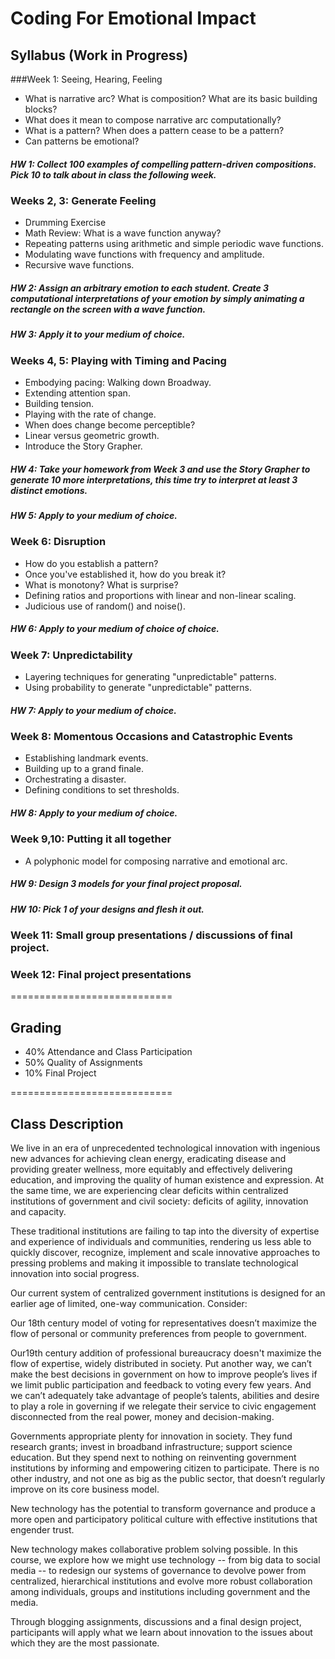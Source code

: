 Coding For Emotional Impact
===========================
## Syllabus (Work in Progress)
###Week 1: Seeing, Hearing, Feeling
- What is narrative arc? What is composition? What are its basic building blocks?
- What does it mean to compose narrative arc computationally?
- What is a pattern? When does a pattern cease to be a pattern?
- Can patterns be emotional?

##### HW 1: Collect 100 examples of compelling pattern-driven compositions. Pick 10 to talk about in class the following week.

### Weeks 2, 3: Generate Feeling
- Drumming Exercise
- Math Review: What is a wave function anyway?
- Repeating patterns using arithmetic and simple periodic wave functions.
- Modulating wave functions with frequency and amplitude.
- Recursive wave functions.

##### HW 2: Assign an arbitrary emotion to each student. Create 3 computational interpretations of your emotion by simply animating a rectangle on the screen with a wave function.
##### HW 3: Apply it to your medium of choice. 

### Weeks 4, 5: Playing with Timing and Pacing
- Embodying pacing: Walking down Broadway.
- Extending attention span.
- Building tension.
- Playing with the rate of change.
- When does change become perceptible?
- Linear versus geometric growth.
- Introduce the Story Grapher.

##### HW 4: Take your homework from Week 3 and use the Story Grapher to generate 10 more interpretations, this time try to interpret at least 3 distinct emotions. 
##### HW 5: Apply to your medium of choice.

### Week 6: Disruption
- How do you establish a pattern?
- Once you've established it, how do you break it?
- What is monotony? What is surprise?
- Defining ratios and proportions with linear and non-linear scaling.
- Judicious use of random() and noise().

##### HW 6: Apply to your medium of choice of choice.

### Week 7: Unpredictability
- Layering techniques for generating "unpredictable" patterns.
- Using probability to generate "unpredictable" patterns.

##### HW 7: Apply to your medium of choice.

### Week 8: Momentous Occasions and Catastrophic Events
- Establishing landmark events.
- Building up to a grand finale.
- Orchestrating a disaster.
- Defining conditions to set thresholds.

##### HW 8: Apply to your medium of choice.

### Week 9,10: Putting it all together
- A polyphonic model for composing narrative and emotional arc.

##### HW 9: Design 3 models for your final project proposal.
##### HW 10: Pick 1 of your designs and flesh it out.

### Week 11: Small group presentations / discussions of final project.

### Week 12: Final project presentations

============================
## Grading
- 40% Attendance and Class Participation
- 50% Quality of Assignments
- 10% Final Project

============================
## Class Description
We live in an era of unprecedented technological innovation with ingenious new advances for achieving clean energy, eradicating disease and providing greater wellness, more equitably and effectively delivering education, and improving the quality of human existence and expression. At the same time, we are experiencing clear deficits within centralized institutions of government and civil society: deficits of agility, innovation and capacity.

These traditional institutions are failing to tap into the diversity of expertise and experience of individuals and communities, rendering us less able to quickly discover, recognize, implement and scale innovative approaches to pressing problems and making it impossible to translate technological innovation into social progress.

Our current system of centralized government institutions is designed for an earlier age of limited, one-way communication. Consider:

Our 18th century model of voting for representatives doesn’t maximize the flow of personal or community preferences from people to government.

Our19th century addition of professional bureaucracy doesn't maximize the flow of expertise, widely distributed in society.
Put another way, we can’t make the best decisions in government on how to improve people’s lives if we limit public participation and feedback to voting every few years. And we can’t adequately take advantage of people’s talents, abilities and desire to play a role in governing if we relegate their service to civic engagement disconnected from the real power, money and decision-making.

Governments appropriate plenty for innovation in society. They fund research grants; invest in broadband infrastructure; support science education. But they spend next to nothing on reinventing government institutions by informing and empowering citizen to participate. There is no other industry, and not one as big as the public sector, that doesn’t regularly improve on its core business model.

New technology has the potential to transform governance and produce a more open and participatory political culture with effective institutions that engender trust.

New technology makes collaborative problem solving possible. In this course, we explore how we might use technology -- from big data to social media -- to redesign our systems of governance to devolve power from centralized, hierarchical institutions and evolve more robust collaboration among individuals, groups and institutions including government and the media.

Through blogging assignments, discussions and a final design project, participants will apply what we learn about innovation to the issues about which they are the most passionate.
